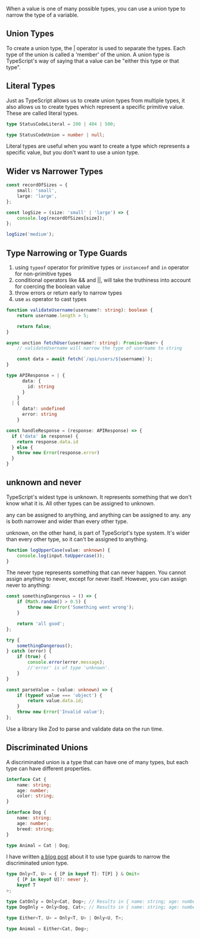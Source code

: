 When a value is one of many possible types, you can use a union type to narrow
the type of a variable.

## Union Types

To create a union type, the | operator is used to separate the types. Each type
of the union is called a 'member' of the union. A union type is TypeScript's way
of saying that a value can be "either this type or that type".

## Literal Types

Just as TypeScript allows us to create union types from multiple types, it also
allows us to create types which represent a specific primitive value. These are
called literal types.

```ts
type StatusCodeLiteral = 200 | 404 | 500;

type StatusCodeUnion = number | null;
```

Literal types are useful when you want to create a type which represents a
specific value, but you don't want to use a union type.

## Wider vs Narrower Types

```ts
const recordOfSizes = {
	small: 'small',
	large: 'large',
};

const logSize = (size: 'small' | 'large') => {
	console.log(recordOfSizes[size]);
};

logSize('medium');
```

## Type Narrowing or Type Guards

1. using `typeof` operator for primitive types or `instanceof` and `in` operator
   for non-primitive types
2. conditional operators like && and ||, will take the truthiness into account
   for coercing the boolean value
3. throw errors or return early to narrow types
4. use `as` operator to cast types

```ts
function validateUsername(username?: string): boolean {
	return username.length > 5;

	return false;
}

async unction fetchUser(username?: string): Promise<User> {
	// validateUsername will narrow the type of username to string

	const data = await fetch(`/api/users/${username}`);
}

type APIResponse = | {
      data: {
        id: string
      }
    }
  | {
      data?: undefined
      error: string
    }

const handleResponse = (response: APIResponse) => {
  if ('data' in response) {
    return response.data.id
  } else {
    throw new Error(response.error)
  }
}
```

## unknown and never

TypeScript's widest type is unknown. It represents something that we don't know
what it is. All other types can be assigned to unknown.

any can be assigned to anything, and anything can be assigned to any. any is
both narrower and wider than every other type.

unknown, on the other hand, is part of TypeScript's type system. It's wider than
every other type, so it can't be assigned to anything.

```ts
function logUpperCase(value: unknown) {
	console.log(input.toUppercase());
}
```

The never type represents something that can never happen. You cannot assign
anything to never, except for never itself. However, you can assign never to
anything:

```ts
const somethingDangerous = () => {
	if (Math.random() > 0.5) {
		throw new Error('Something went wrong');
	}

	return 'all good';
};

try {
	somethingDangerous();
} catch (error) {
	if (true) {
		console.error(error.message);
		//'error' is of type 'unknown'.
	}
}

const parseValue = (value: unknown) => {
	if (typeof value === 'object') {
		return value.data.id;
	}
	throw new Error('Invalid value');
};
```

Use a library like Zod to parse and validate data on the run time.

## Discriminated Unions

A discriminated union is a type that can have one of many types, but each type
can have different properties.

```ts
interface Cat {
	name: string;
	age: number;
	color: string;
}

interface Dog {
	name: string;
	age: number;
	breed: string;
}

type Animal = Cat | Dog;
```

I have written
[a blog post](https://www.sibas.in/blogs/type-guards-and-advanced-union-types)
about it to use type guards to narrow the discriminated union type.

```ts
type Only<T, U> = { [P in keyof T]: T[P] } & Omit<
	{ [P in keyof U]?: never },
	keyof T
>;

type CatOnly = Only<Cat, Dog>; // Results in { name: string; age: number; color: string; }
type DogOnly = Only<Dog, Cat>; // Results in { name: string; age: number; breed: string; }

type Either<T, U> = Only<T, U> | Only<U, T>;

type Animal = Either<Cat, Dog>;
```
